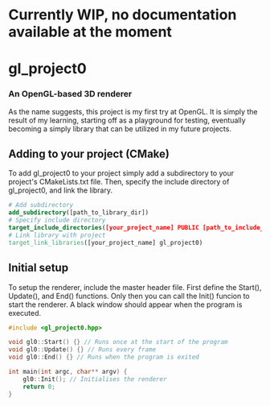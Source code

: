 # Currently WIP, no documentation available at the moment 

# gl_project0

### An OpenGL-based 3D renderer
As the name suggests, this project is my first try at OpenGL. It is simply the result of my learning, starting off as a playground for testing, eventually becoming a simply library that can be utilized in my future projects.

## Adding to your project (CMake)
To add gl_project0 to your project simply add a subdirectory to your project's CMakeLists.txt file. Then, specify the include directory of gl_project0, and link the library.

```cmake
# Add subdirectory
add_subdirectory([path_to_library_dir])
# Specify include directory
target_include_directories([your_project_name] PUBLIC [path_to_include_dir])
# Link library with project
target_link_libraries([your_project_name] gl_project0)
```

## Initial setup
To setup the renderer, include the master header file. First define the Start(), Update(), and End() functions. Only then you can call the Init() funcion to start the renderer. A black window should appear when the program is executed.
```c
#include <gl_project0.hpp>

void gl0::Start() {} // Runs once at the start of the program
void gl0::Update() {} // Runs every frame
void gl0::End() {} // Runs when the program is exited

int main(int argc, char** argv) {
    gl0::Init(); // Initialises the renderer
    return 0;
}
```
